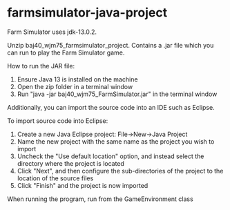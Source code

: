 # farmsimulator-java-project

Farm Simulator uses jdk-13.0.2.

Unzip baj40_wjm75_farmsimulator_project.
Contains a .jar file which you can run to play the Farm Simulator game.

How to run the JAR file:
1. Ensure Java 13 is installed on the machine
2. Open the zip folder in a terminal window
3. Run "java -jar baj40_wjm75_FarmSimulator.jar" in the terminal window

Additionally, you can import the source code into an IDE such as Eclipse.

To import source code into Eclipse:
1. Create a new Java Eclipse project: File->New->Java Project
2. Name the new project with the same name as the project you wish to import
3. Uncheck the "Use default location" option, and instead select the directory where the project is located
4. Click "Next", and then configure the sub-directories of the project to the location of the source files
5. Click "Finish" and the project is now imported

When running the program, run from the GameEnvironment class
